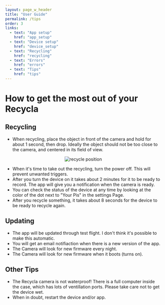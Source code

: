 ```yaml
---
layout: page_w_header
title: "User Guide"
permalink: /tips
order: 3
links:
  - text: "App setup"
    href: "app_setup"
  - text: "Device setup"
    href: "device_setup"
  - text: "Recycling"
    href: "recycling"
  - text: "Errors"
    href: "errors"
  - text: "Tips"
    href: "tips"
---
```


# How to get the most out of your Recycla

## Recycling
 * When recycling, place the object in front of the camera and hold for about 1 second, then drop. Ideally the object should not be too close to the camera, and centered in its field of view.  
<div style="text-align: center;">
  <img src="{{ '/images/positioning.png' | relative_url }}" alt="recycle position">
</div>

 * When it's time to take out the recycling, turn the power off. This will prevent unwanted triggers.
 * After you turn the device on it takes about 2 minutes for it to be ready to record. The app will give you a notification when the camera is ready. 
 * You can check the status of the device at any time by looking at the color of the dot next to "Your Pis" in the settings Page.
 * After you recycle something, it takes about 8 seconds for the device to be ready to recycle again.

## Updating
 * The app will be updated through test flight. I don't think it's possible to make this automatic.
 * You will get an email notifiaction when there is a new version of the app.
 * The Camera will look for new firmware every night. 
 * The Camera will look for new firmware when it boots (turns on).

## Other Tips
 * The Recycla camera is not waterproof! There is a full computer inside the case, which has lots of ventillation ports. Please take care not to get the device wet.
 * When in doubt, restart the device and/or app.